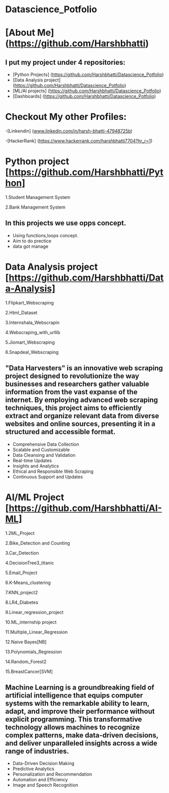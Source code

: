 # Datascience_Potfolio

# [About Me] (https://github.com/Harshbhatti)

## I put my project under 4 repositories:

- [Python Projects] (https://github.com/Harshbhatti/Datascience_Potfolio)
- [Data Analysis project] (https://github.com/Harshbhatti/Datascience_Potfolio)
- [ML/AI projects] (https://github.com/Harshbhatti/Datascience_Potfolio)
- [Dashboards] (https://github.com/Harshbhatti/Datascience_Potfolio)
  
# Checkout My other Profiles:
-[Linkendin] (www.linkedin.com/in/harsh-bhatti-47948725b)

-[HackerRank] (https://www.hackerrank.com/harshbhatti7704?hr_r=1)

# Python project [https://github.com/Harshbhatti/Python]

1.Student Management System

2.Bank Management System

## In this projects we use opps concept.
- Using functions,loops concept.
- Aim to do prectice
- data got manage

# Data Analysis project [https://github.com/Harshbhatti/Data-Analysis]

1.Flipkart_Webscraping

2.Html_Dataset

3.Internshala_Webscrapin

4.Webscraping_with_urllib

5.Jiomart_Webscraping

6.Snapdeal_Webscraping

## "Data Harvesters" is an innovative web scraping project designed to revolutionize the way businesses and researchers gather valuable information from the vast expanse of the internet. By employing advanced web scraping techniques, this project aims to efficiently extract and organize relevant data from diverse websites and online sources, presenting it in a structured and accessible format.

- Comprehensive Data Collection
- Scalable and Customizable
- Data Cleansing and Validation
- Real-time Updates
- Insights and Analytics
- Ethical and Responsible Web Scraping
- Continuous Support and Updates


# AI/ML Project [https://github.com/Harshbhatti/AI-ML]

1.2ML_Project

2.Bike_Detection and Counting

3.Car_Detection

4.DecisionTree3_titanic

5.Email_Project

6.K-Means_clustering

7.KNN_project2

8.LR4_Diabetes

9.Linear_regression_project

10.ML_internship project

11.Multiple_Linear_Regression

12.Naive Bayes[NB]

13.Polynomials_Regression

14.Random_Forest2

15.BreastCancer[SVM]

## Machine Learning is a groundbreaking field of artificial intelligence that equips computer systems with the remarkable ability to learn, adapt, and improve their performance without explicit programming. This transformative technology allows machines to recognize complex patterns, make data-driven decisions, and deliver unparalleled insights across a wide range of industries.

- Data-Driven Decision Making
- Predictive Analytics
- Personalization and Recommendation
- Automation and Efficiency
- Image and Speech Recognition

